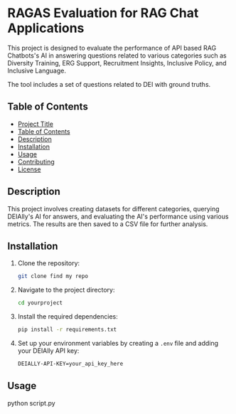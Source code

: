# RAGAS Evaluation for RAG Chat Applications

This project is designed to evaluate the performance of API based RAG Chatbots's AI in answering questions related to various categories such as Diversity Training, ERG Support, Recruitment Insights, Inclusive Policy, and Inclusive Language.

The tool includes a set of questions related to DEI with ground truths.

## Table of Contents

- [Project Title](#project-title)
- [Table of Contents](#table-of-contents)
- [Description](#description)
- [Installation](#installation)
- [Usage](#usage)
- [Contributing](#contributing)
- [License](#license)

## Description

This project involves creating datasets for different categories, querying DEIAlly's AI for answers, and evaluating the AI's performance using various metrics. The results are then saved to a CSV file for further analysis.

## Installation

1. Clone the repository:
    ```sh
    git clone find my repo
    ```
2. Navigate to the project directory:
    ```sh
    cd yourproject
    ```
3. Install the required dependencies:
    ```sh
    pip install -r requirements.txt
    ```
4. Set up your environment variables by creating a `.env` file and adding your DEIAlly API key:
    ```sh
    DEIALLY-API-KEY=your_api_key_here
    ```

## Usage

python script.py
